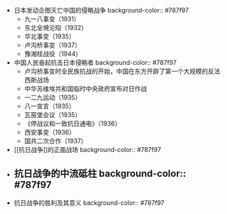 - 日本发动企图灭亡中国的侵略战争
  background-color:: #787f97
	- 九一八事变（1931）
	- 东北全境沦陷（1932）
	- 华北事变（1935）
	- 卢沟桥事变（1937）
	- 豫湘桂战役（1944）
- 中国人民奋起抗击日本侵略者
  background-color:: #787f97
	- 卢沟桥事变时全民族抗战的开始，中国在东方开辟了第一个大规模的反法西斯战场
	- 中华苏维埃共和国临时中央政府宣布对日作战
	- 一二九运动（1935）
	- 八一宣言（1935）
	- 瓦窑堡会议（1935）
	- 《停战议和一致抗日通电》（1936）
	- 西安事变（1936）
	- 国共二次合作（1937）
- [[抗日战争]]的正面战场
  background-color:: #787f97
- 抗日战争的中流砥柱
  background-color:: #787f97
	-
- 抗日战争的胜利及其意义
  background-color:: #787f97